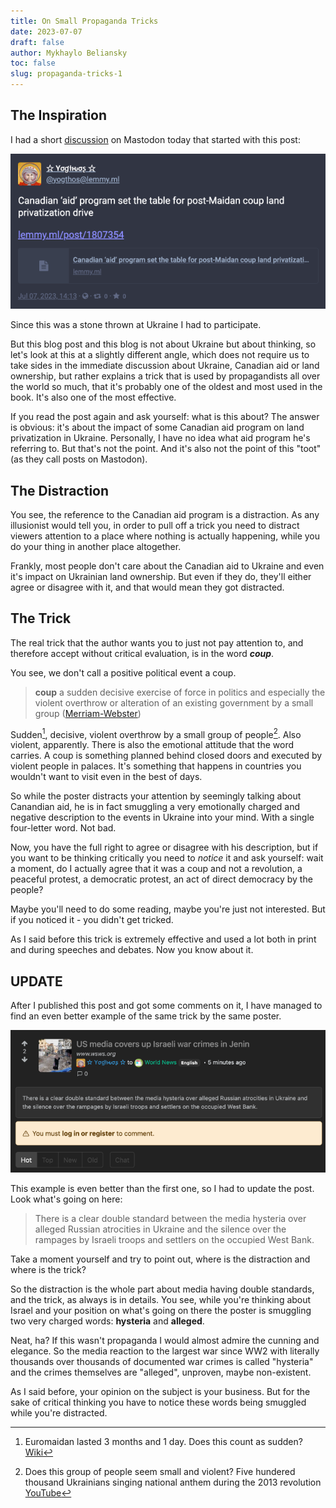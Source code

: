 ```yaml
---
title: On Small Propaganda Tricks
date: 2023-07-07
draft: false
author: Mykhaylo Beliansky
toc: false
slug: propaganda-tricks-1
---
```

## The Inspiration
I had a short [discussion](https://fosstodon.org/@yogthos@lemmy.ml/110672976582947303) on Mastodon today that started with this post:

<img src="/img/yogthos-toot.png" alt="@yogthos toot saying: Canadian ‘aid’ program set the table for post-Maidan coup land privatization drive">

Since this was a stone thrown at Ukraine I had to participate. 

But this blog post and this blog is not about Ukraine but about thinking, so let's look at this at a slightly different angle, which does not require us to take sides in the immediate discussion about Ukraine, Canadian aid or land ownership, but rather explains a trick that is used by propagandists all over the world so much, that it's probably one of the oldest and most used in the book. It's also one of the most effective.

If you read the post again and ask yourself: what is this about? The answer is obvious: it's about the impact of some Canadian aid program on land privatization in Ukraine. Personally, I have no idea what aid program he's referring to. But that's not the point. And it's also not the point of this "toot" (as they call posts on Mastodon).

## The Distraction
You see, the reference to the Canadian aid program is a distraction. As any illusionist would tell you, in order to pull off a trick you need to distract viewers attention to a place where nothing is actually happening, while you do your thing in another place altogether.

Frankly, most people don't care about the Canadian aid to Ukraine and even it's impact on Ukrainian land ownership. But even if they do, they'll either agree or disagree with it, and that would mean they got distracted.

## The Trick
The real trick that the author wants you to just not pay attention to, and therefore accept without critical evaluation, is in the word _**coup**_.

You see, we don't call a positive political event a coup.

> **coup** a sudden decisive exercise of force in politics and especially the violent overthrow or alteration of an existing government by a small group ([Merriam-Webster](https://www.merriam-webster.com/dictionary/coup))

Sudden[^1], decisive, violent overthrow by a small group of people[^2]. Also violent, apparently. There is also the emotional attitude that the word carries. A coup is something planned behind closed doors and executed by violent people in palaces. It's something that happens in countries you wouldn't want to visit even in the best of days.

So while the poster distracts your attention by seemingly talking about Canandian aid, he is in fact smuggling a very emotionally charged and negative description to the events in Ukraine into your mind. With a single four-letter word. Not bad.

Now, you have the full right to agree or disagree with his description, but if you want to be thinking critically you need to *notice* it and ask yourself: wait a moment, do I actually agree that it was a coup and not a revolution, a peaceful protest, a democratic protest, an act of direct democracy by the people? 

Maybe you'll need to do some reading, maybe you're just not interested. But if you noticed it - you didn't get tricked.

As I said before this trick is extremely effective and used a lot both in print and during speeches and debates. Now you know about it.

## UPDATE
After I published this post and got some comments on it, I have managed to find an even better example of the same trick by the same poster. 

<img src="/img/alleged.png" alt="lemmy post by @yogthos US media covers up Israeli war crimes in Jenin">

This example is even better than the first one, so I had to update the post. Look what's going on here:

> There is a clear double standard between the media hysteria over alleged Russian atrocities in Ukraine and the silence over the rampages by Israeli troops and settlers on the occupied West Bank.

Take a moment yourself and try to point out, where is the distraction and where is the trick? 

So the distraction is the whole part about media having double standards, and the trick, as always is in details. You see, while you're thinking about Israel and your position on what's going on there the poster is smuggling two very charged words: **hysteria** and **alleged**. 

Neat, ha? If this wasn't propaganda I would almost admire the cunning and elegance. So the media reaction to the largest war since WW2 with literally thousands over thousands of documented war crimes is called "hysteria" and the crimes themselves are "alleged", unproven, maybe non-existent. 

As I said before, your opinion on the subject is your business. But for the sake of critical thinking you have to notice these words being smuggled while you're distracted.

[^1]: Euromaidan lasted 3 months and 1 day. Does this count as sudden? [Wiki](https://en.wikipedia.org/wiki/Euromaidan)
[^2]: Does this group of people seem small and violent? Five hundered thousand Ukrainians singing national anthem during the 2013 revolution [YouTube](https://www.youtube.com/watch?v=RTHpSnrKEeA)


